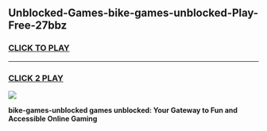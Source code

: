 
## Unblocked-Games-bike-games-unblocked-Play-Free-27bbz
<h3>
<a href="https://premium76.site?title=bike-games-unblocked&ref=12A">CLICK TO PLAY</a></h3>
<hr>

<h3>
<a href="https://premium76.site?title=bike-games-unblocked&ref=12A">CLICK 2 PLAY</a>
  
</h3>

<a href="https://premium76.site?title=bike-games-unblocked&ref=12A"><img src="https://clearcache.store/games.png"></a>


**bike-games-unblocked games unblocked: Your Gateway to Fun and Accessible Online Gaming**
